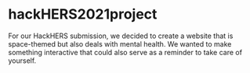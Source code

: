 # hackHERS2021project
For our HackHERS submission, we decided to create a website that is space-themed but also deals with mental health. We wanted to make something interactive that could also serve as a reminder to take care of yourself. 
